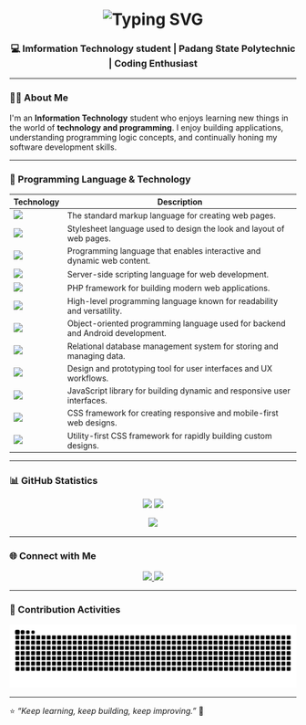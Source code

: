 <!-- Profil GitHub - Dzaki Naufal Putra -->

<h1 align="center">
  <img src="https://readme-typing-svg.herokuapp.com?font=Fira+Code&weight=500&size=28&pause=1000&color=FFFFFF&center=true&vCenter=true&width=500&lines=Hi%2C+I'm+Dzaki+Naufal+Putra;Welcome+to+my+GitHub+Profile!;Coding+is+my+passion+🚀" alt="Typing SVG" />
</h1>

<h3 align="center">💻 Imformation Technology student | Padang State Polytechnic | Coding Enthusiast</h3>

---

### 👨‍💻 About Me

I'm an **Information Technology** student who enjoys learning new things in the world of **technology and programming**.
I enjoy building applications, understanding programming logic concepts, and continually honing my software development skills.

---

### 🧠 Programming Language & Technology
| Technology | Description |
|-------------|-------------|
| <img src="https://skillicons.dev/icons?i=html" width="40" /> | The standard markup language for creating web pages. |
| <img src="https://skillicons.dev/icons?i=css" width="40" /> | Stylesheet language used to design the look and layout of web pages. |
| <img src="https://skillicons.dev/icons?i=js" width="40" /> | Programming language that enables interactive and dynamic web content. |
| <img src="https://skillicons.dev/icons?i=php" width="40" /> | Server-side scripting language for web development. |
| <img src="https://skillicons.dev/icons?i=laravel" width="40" /> | PHP framework for building modern web applications. |
| <img src="https://skillicons.dev/icons?i=python" width="40" /> | High-level programming language known for readability and versatility. |
| <img src="https://skillicons.dev/icons?i=java" width="40" /> | Object-oriented programming language used for backend and Android development. |
| <img src="https://skillicons.dev/icons?i=mysql" width="40" /> | Relational database management system for storing and managing data. |
| <img src="https://skillicons.dev/icons?i=figma" width="40" /> | Design and prototyping tool for user interfaces and UX workflows. |
| <img src="https://skillicons.dev/icons?i=react" width="40" /> | JavaScript library for building dynamic and responsive user interfaces. |
| <img src="https://skillicons.dev/icons?i=bootstrap" width="40" /> | CSS framework for creating responsive and mobile-first web designs. |
| <img src="https://skillicons.dev/icons?i=tailwind" width="40" /> | Utility-first CSS framework for rapidly building custom designs. |




---

### 📊 GitHub Statistics
<p align="center">
  <img src="https://github-readme-stats.vercel.app/api?username=DzakiNaufal&show_icons=true&theme=tokyonight&count_private=true" height="165">
  <img src="https://github-readme-streak-stats.herokuapp.com/?user=DzakiNaufal&theme=tokyonight" height="165">
</p>

<p align="center">
  <img src="https://github-readme-stats.vercel.app/api/top-langs/?username=DzakiNaufal&layout=compact&theme=tokyonight" />
</p>

---

### 🌐 Connect with Me
<p align="center">
  <a href="https://www.linkedin.com/in/dzakinaufal14" target="_blank">
    <img src="https://img.shields.io/badge/LinkedIn-0A66C2?style=for-the-badge&logo=linkedin&logoColor=white" />
  </a>
  <a href="https://www.instagram.com/dzaakk1" target="_blank">
    <img src="https://img.shields.io/badge/Instagram-E4405F?style=for-the-badge&logo=instagram&logoColor=white" />
  </a>
</p>

---

### 🐍 Contribution Activities
<p align="center">
  <img src="https://github.com/DzakiNaufal/DzakiNaufal/blob/output/github-contribution-grid-snake.svg" alt="snake animation" />
</p>

---

⭐ *“Keep learning, keep building, keep improving.”* 🚀

